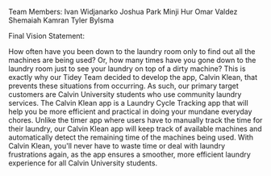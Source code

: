 Team Members:
Ivan Widjanarko
Joshua Park
Minji Hur
Omar Valdez
Shemaiah Kamran
Tyler Bylsma

Final Vision Statement:

How often have you been down to the laundry room only to find out all the machines are being used? Or, how many times have you gone down to the laundry room just to see your laundry on top of a dirty machine? This is exactly why our Tidey Team decided to develop the app, Calvin Klean, that prevents these situations from occurring. As such, our primary target customers are Calvin University students who use community laundry services. The Calvin Klean app is a Laundry Cycle Tracking app that will help you be more efficient and practical in doing your mundane everyday chores. Unlike the timer app where users have to manually track the time for their laundry, our Calvin Klean app will keep track of available machines and automatically detect the remaining time of the machines being used. With Calvin Klean, you'll never have to waste time or deal with laundry frustrations again, as the app ensures a smoother, more efficient laundry experience for all Calvin University students.
